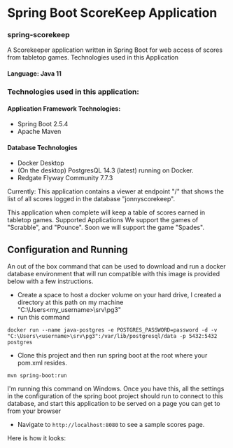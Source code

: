 # Spring Boot ScoreKeep Application
### spring-scorekeep

A Scorekeeper application written in Spring Boot for web access of scores from tabletop games. 
Technologies used in this Application

#### Language: Java 11

### Technologies used in this application: 

#### Application Framework Technologies: 
- Spring Boot 2.5.4
- Apache Maven 

#### Database Technologies
- Docker Desktop 
- (On the desktop) PostgresQL 14.3 (latest) running on Docker. 
- Redgate Flyway Community 7.7.3

Currently: 
This application contains a viewer at endpoint "/" that shows the list of all scores logged in the database "jonnyscorekeep". 

This application when complete will keep a table of scores earned in tabletop games. 
Supported Applications
We support the games of "Scrabble", and "Pounce". Soon we will support the game "Spades". 

## Configuration and Running 

An out of the box command that can be used to download and run a docker database environment that will run compatible with this image is provided below with a few instructions.

- Create a space to host a docker volume on your hard drive, I created a directory at this path on my machine "C:\Users\<my_username>\srv\pg3"
- run this command

```docker run --name java-postgres -e POSTGRES_PASSWORD=password -d -v "C:\Users\<username>\srv\pg3":/var/lib/postgresql/data -p 5432:5432 postgres```

- Clone this project and then run spring boot at the root where your pom.xml resides. 

```mvn spring-boot:run``` 

I'm running this command on Windows. Once you have this, all the settings in the configuration of the spring boot project should run to connect to this database, and start this application to be served on a page you can get to from your browser

- Navigate to ```http://localhost:8080``` to see a sample scores page.

Here is how it looks: 
